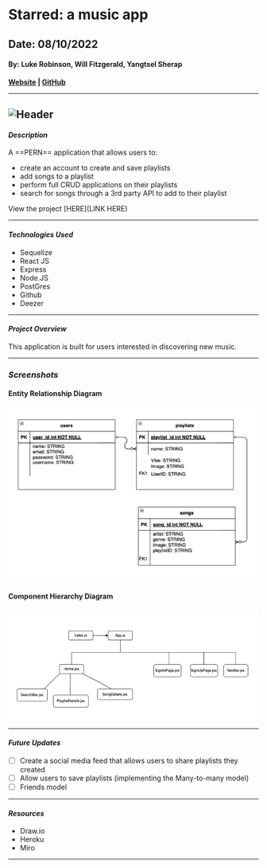 # Starred: a music app
## Date: 08/10/2022
#### By: Luke Robinson, Will Fitzgerald, Yangtsel Sherap

**[Website]() | [GitHub](https://github.com/y-sherap/Starred-React)**



---
![Header](https://repository-images.githubusercontent.com/248812720/56902700-c5bd-11ea-813f-ed8631377258)
---

#### *Description*

A ==PERN== application that allows users to:
* create an account to create and save playlists
* add songs to a playlist 
* perform full CRUD applications on their playlists
* search for songs through a 3rd party API to add to their playlist


View the project [HERE](LINK HERE)

***
#### *Technologies Used*
* Sequelize
* React JS
* Express
* Node.JS
* PostGres
* Github
* Deezer

***

#### _Project Overview_
This application is built for users interested in discovering new music.


---

### **_Screenshots_**


#### **Entity Relationship Diagram**

![ERD](public/ERD_Project3.png)


#### **Component Hierarchy Diagram**

![CHD](public/CHD_Project3.png)


---

#### _Future Updates_

- [ ] Create a social media feed that allows users to share playlists they created
- [ ] Allow users to save playlists (implementing the Many-to-many model)
- [ ] Friends model

---

#### **_Resources_**

- Draw.io
- Heroku
- Miro

---
